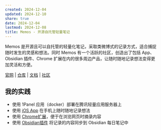 ```yaml
---
created: 2024-12-04
updated: 2024-12-10
share: true
date: 2024-12-04
lastmod: 2024-12-08
title: Memos - 开源自托管轻量笔记
---
```


Memos 是开源且可以自托管的轻量化笔记，采取类微博式的记录方式，适合捕捉随时发生的灵感和想法。同时 Memos 有一个活跃的社区，创造出了包括 App、Obsidian 插件、Chrome 扩展在内的很多周边产品，让随时随地记录想法变得更加灵活和方便。

[官网](https://www.usememos.com/) | [仓库](https://github.com/usememos/memos) | [文档](https://www.usememos.com/docs) | [社区](https://www.usememos.com/docs/contribution/community)

## 我的实践

- 使用 1Panel 应用（docker）部署在腾讯轻量应用服务器上
- 使用 [iOS App](https://github.com/mudkipme/MoeMemos) 在手机上随时随地记录想法
- 使用 [Chrome扩展](https://github.com/lmm214/memos-bber)，便于在浏览网页时摘录内容
- 使用 [Obsidian插件](https://github.com/RyoJerryYu/obsidian-memos-sync) 将记录的内容同步到 Obsidian 每日笔记中

